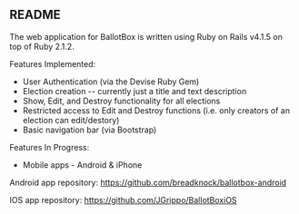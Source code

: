 README
------

The web application for BallotBox is written using Ruby on Rails v4.1.5 on top of Ruby 2.1.2.

Features Implemented:
* User Authentication (via the Devise Ruby Gem)
* Election creation -- currently just a title and text description
* Show, Edit, and Destroy functionality for all elections
* Restricted access to Edit and Destroy functions (i.e. only creators of an election can edit/destory)
* Basic navigation bar (via Bootstrap)

Features In Progress:
* Mobile apps - Android & iPhone

Android app repository: https://github.com/breadknock/ballotbox-android

IOS app repository: https://github.com/JGrippo/BallotBoxiOS
